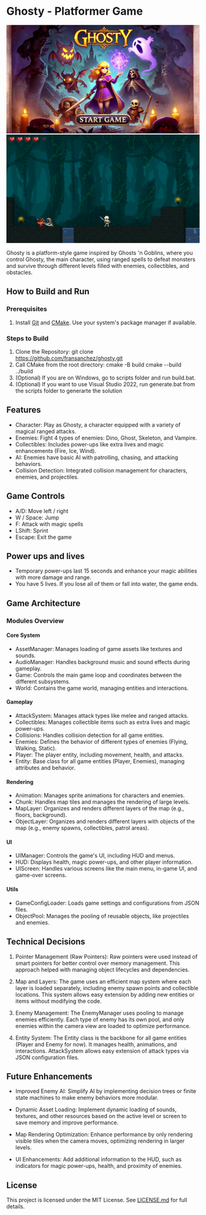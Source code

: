 # Ghosty - Platformer Game

![Ghosty Main Screen](screenshots/screenshot1.png)
![Ghosty Gameplay](screenshots/screenshot2.png)


Ghosty is a platform-style game inspired by Ghosts 'n Goblins, where you control Ghosty, the main character, using ranged spells to defeat monsters and survive through different levels filled with enemies, collectibles, and obstacles.

## How to Build and Run

### Prerequisites
1. Install [Git](https://git-scm.com/downloads) and [CMake](https://cmake.org/download/). Use your system's package manager if available.

### Steps to Build

1. Clone the Repository: git clone https://github.com/fransanchez/ghosty.git
2. Call CMake from the root directory:
   cmake -B build
   cmake --build ../build
3. (Optional) If you are on Windows, go to scripts folder and run build.bat.
4. (Optional) If you want to use Visual Studio 2022, run generate.bat from the scripts folder to generarte the solution

## Features

- Character: Play as Ghosty, a character equipped with a variety of magical ranged attacks.
- Enemies: Fight 4 types of enemies: Dino, Ghost, Skeleton, and Vampire.
- Collectibles: Includes power-ups like extra lives and magic enhancements (Fire, Ice, Wind).
- AI: Enemies have basic AI with patrolling, chasing, and attacking behaviors.
- Collision Detection: Integrated collision management for characters, enemies, and projectiles.

## Game Controls

- A/D: Move left / right
- W / Space: Jump
- F: Attack with magic spells
- LShift: Sprint
- Escape: Exit the game

## Power ups and lives

- Temporary power-ups last 15 seconds and enhance your magic abilities with more damage and range.
- You have 5 lives. If you lose all of them or fall into water, the game ends.

## Game Architecture

### Modules Overview

#### Core System
- AssetManager: Manages loading of game assets like textures and sounds.
- AudioManager: Handles background music and sound effects during gameplay.
- Game: Controls the main game loop and coordinates between the different subsystems.
- World: Contains the game world, managing entities and interactions.

#### Gameplay
- AttackSystem: Manages attack types like melee and ranged attacks.
- Collectibles: Manages collectible items such as extra lives and magic power-ups.
- Collisions: Handles collision detection for all game entities.
- Enemies: Defines the behavior of different types of enemies (Flying, Walking, Static).
- Player: The player entity, including movement, health, and attacks.
- Entity: Base class for all game entities (Player, Enemies), managing attributes and behavior.

#### Rendering
- Animation: Manages sprite animations for characters and enemies.
- Chunk: Handles map tiles and manages the rendering of large levels.
- MapLayer: Organizes and renders different layers of the map (e.g., floors, background).
- ObjectLayer: Organizes and renders different layers with objects of the map (e.g., enemy spawns, collectibles, patrol areas).

#### UI
- UIManager: Controls the game's UI, including HUD and menus.
- HUD: Displays health, magic power-ups, and other player information.
- UIScreen: Handles various screens like the main menu, in-game UI, and game-over screens.

#### Utils
- GameConfigLoader: Loads game settings and configurations from JSON files.
- ObjectPool: Manages the pooling of reusable objects, like projectiles and enemies.


## Technical Decisions

1. Pointer Management (Raw Pointers): Raw pointers were used instead of smart pointers for better control over memory management. This approach helped with managing object lifecycles and dependencies.

2. Map and Layers: The game uses an efficient map system where each layer is loaded separately, including enemy spawn points and collectible locations. This system allows easy extension by adding new entities or items without modifying the code.

3. Enemy Management: The EnemyManager uses pooling to manage enemies efficiently. Each type of enemy has its own pool, and only enemies within the camera view are loaded to optimize performance.

4. Entity System: The Entity class is the backbone for all game entities (Player and Enemy for now). It manages health, animations, and interactions. AttackSystem allows easy extension of attack types via JSON configuration files.

## Future Enhancements

- Improved Enemy AI: Simplify AI by implementing decision trees or finite state machines to make enemy behaviors more modular.

- Dynamic Asset Loading: Implement dynamic loading of sounds, textures, and other resources based on the active level or screen to save memory and improve performance.

- Map Rendering Optimization: Enhance performance by only rendering visible tiles when the camera moves, optimizing rendering in larger levels.

- UI Enhancements: Add additional information to the HUD, such as indicators for magic power-ups, health, and proximity of enemies.


## License
This project is licensed under the MIT License. See [LICENSE.md](https://github.com/fransanchez/ghosty/blob/main/LICENSE.md) for full details.